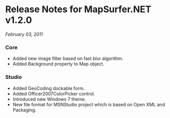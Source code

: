 # Release Notes for MapSurfer.NET v1.2.0

*February 03, 2011*

### Core ###

- Added new image filter based on fast blur algorithm.
- Added Background property to Map object.

### Studio ###

- Added GeoCoding dockable form.
- Added Officer2007ColorPicker control.
- Introduced new Windows 7 theme.
- New file format for MSNStudio project which is based on Open XML and Packaging.
